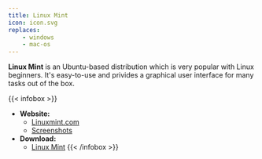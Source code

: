 ```yaml
---
title: Linux Mint
icon: icon.svg
replaces: 
    - windows
    - mac-os
---
```


**Linux Mint** is an Ubuntu-based distribution which is very popular with Linux beginners. It's easy-to-use and privides a graphical user interface for many tasks out of the box.

{{< infobox >}}
- **Website:**
    - [Linuxmint.com](https://linuxmint.com)
    - [Screenshots](https://linuxmint.com/screenshots.php)
- **Download:**
    - [Linux Mint](https://linuxmint.com/download.php)
{{< /infobox >}}
